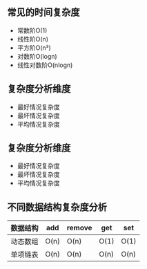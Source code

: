 <section>
    <h2>常见的时间复杂度</h2>
    <ul>
        <li>常数阶O(1)</li>
        <li>线性阶O(n)</li>
        <li>平方阶O(n²)</li>
        <li>对数阶O(logn)</li>
        <li>线性对数阶O(nlogn)</li>
    </ul>
</section>
<section>
    <h2>复杂度分析维度</h2>
    <ul>
        <li>最好情况复杂度</li>
        <li>最坏情况复杂度</li>
        <li>平均情况复杂度</li>
    </ul>
</section>
<section>
    <h2>复杂度分析维度</h2>
    <ul>
        <li>最好情况复杂度</li>
        <li>最坏情况复杂度</li>
        <li>平均情况复杂度</li>
    </ul>
</section>
<section>
    <h2>不同数据结构复杂度分析</h2>
    <table>
        <thead>
            <tr>
                <th>数据结构</th>
                <th>add</th>
                 <th>remove</th>
                <th>get</th>
                <th>set</th>
            </tr>
        </thead>
        <tbody>
            <tr>
                <td>动态数组</td>
                <td>O(n)</td>
                <td>O(n)</td>
                <td>O(1)</td>
                <td>O(1)</td>
            </tr>
            <tr>
                <td>单项链表</td>
                <td>O(n)</td>
                <td>O(n)</td>
                <td>O(n)</td>
                <td>O(n)</td>
            </tr>
        </toody>
    </teble>
</section>